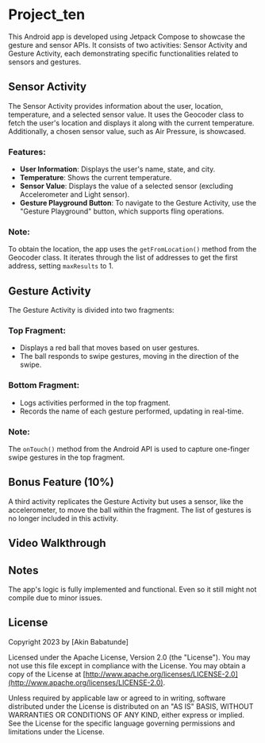 # Project_ten

This Android app is developed using Jetpack Compose to showcase the gesture and sensor APIs. It consists of two activities: Sensor Activity and Gesture Activity, each demonstrating specific functionalities related to sensors and gestures.

## Sensor Activity

The Sensor Activity provides information about the user, location, temperature, and a selected sensor value. It uses the Geocoder class to fetch the user's location and displays it along with the current temperature. Additionally, a chosen sensor value, such as Air Pressure, is showcased.

### Features:

- **User Information**: Displays the user's name, state, and city.
- **Temperature**: Shows the current temperature.
- **Sensor Value**: Displays the value of a selected sensor (excluding Accelerometer and Light sensor).
- **Gesture Playground Button**: To navigate to the Gesture Activity, use the "Gesture Playground" button, which supports fling operations.

### Note:

To obtain the location, the app uses the `getFromLocation()` method from the Geocoder class. It iterates through the list of addresses to get the first address, setting `maxResults` to 1.

## Gesture Activity

The Gesture Activity is divided into two fragments:

### Top Fragment:

- Displays a red ball that moves based on user gestures.
- The ball responds to swipe gestures, moving in the direction of the swipe.

### Bottom Fragment:

- Logs activities performed in the top fragment.
- Records the name of each gesture performed, updating in real-time.

### Note:

The `onTouch()` method from the Android API is used to capture one-finger swipe gestures in the top fragment.

## Bonus Feature (10%)

A third activity replicates the Gesture Activity but uses a sensor, like the accelerometer, to move the ball within the fragment. The list of gestures is no longer included in this activity.

## Video Walkthrough



## Notes

The app's logic is fully implemented and functional. Even so it still might not compile due to minor issues.

## License

Copyright 2023 by [Akin Babatunde]

Licensed under the Apache License, Version 2.0 (the "License"). You may not use this file except in compliance with the License. You may obtain a copy of the License at [http://www.apache.org/licenses/LICENSE-2.0](http://www.apache.org/licenses/LICENSE-2.0).

Unless required by applicable law or agreed to in writing, software distributed under the License is distributed on an "AS IS" BASIS, WITHOUT WARRANTIES OR CONDITIONS OF ANY KIND, either express or implied. See the License for the specific language governing permissions and limitations under the License.
